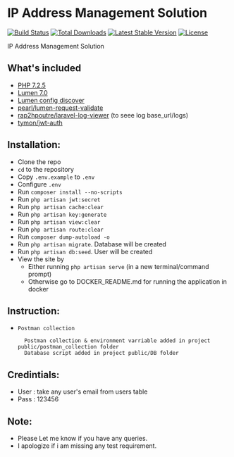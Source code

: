 # IP Address Management Solution 

[![Build Status](https://travis-ci.org/laravel/lumen-framework.svg)](https://travis-ci.org/laravel/lumen-framework)
[![Total Downloads](https://poser.pugx.org/laravel/lumen-framework/d/total.svg)](https://packagist.org/packages/laravel/lumen-framework)
[![Latest Stable Version](https://poser.pugx.org/laravel/lumen-framework/v/stable.svg)](https://packagist.org/packages/laravel/lumen-framework)
[![License](https://poser.pugx.org/laravel/lumen-framework/license.svg)](https://packagist.org/packages/laravel/lumen-framework)

IP Address Management Solution

## What's included
* [PHP 7.2.5](https://lumen.laravel.com/docs/8.x)
* [Lumen 7.0](https://lumen.laravel.com/docs/8.x)
* [Lumen config discover](https://github.com/chuckrincon/lumen-config-discover)
* [pearl/lumen-request-validate](https://packagist.org/packages/pearl/lumen-request-validate)
* [rap2hpoutre/laravel-log-viewer](https://github.com/rap2hpoutre/laravel-log-viewer) (to seee log base_url/logs)
* [tymon/jwt-auth](https://jwt-auth.readthedocs.io/en/develop/lumen-installation/)

## Installation:
* Clone the repo
* `cd` to the repository
* Copy `.env.example` to `.env`
* Configure `.env`
* Run `composer install --no-scripts`
* Run `php artisan jwt:secret`
* Run `php artisan cache:clear`
* Run `php artisan key:generate`
* Run `php artisan view:clear`
* Run `php artisan route:clear`
* Run `composer dump-autoload -o`
* Run `php artisan migrate`. Database will be created
* Run `php artisan db:seed`. User will be created
* View the site by
    * Either running `php artisan serve` (in a new terminal/command prompt)
    * Otherwise go to DOCKER_README.md for running the application in docker
## Instruction:
* `Postman collection`

        Postman collection & environment varriable added in project public/postman_collection folder
        Database script added in project public/DB folder

## Credintials:
- User : take any user's email from users table
- Pass : 123456

## Note:
- Please Let me know if you have any queries.
- I apologize if i am missing any test requirement.
